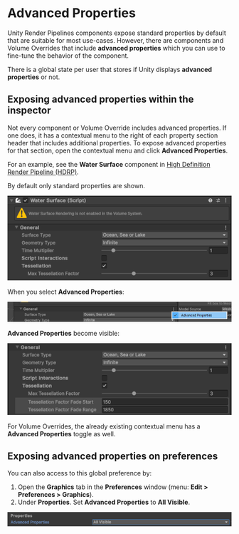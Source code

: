 # Advanced Properties

Unity Render Pipelines components expose standard properties by default that are suitable for most use-cases.
However, there are components and Volume Overrides that include **advanced properties** which you can use to fine-tune the behavior of the component.

There is a global state per user that stores if Unity displays **advanced properties** or not. 

## Exposing advanced properties within the inspector

Not every component or Volume Override includes advanced properties.
If one does, it has a contextual menu to the right of each property section header that includes additional properties. To expose advanced properties for that section, open the contextual menu and click **Advanced Properties**.

For an example, see the **Water Surface** component in [High Definition Render Pipeline (HDRP)](https://docs.unity3d.com/Packages/com.unity.render-pipelines.high-definition@latest).

By default only standard properties are shown.

![](Images/Preferences/HDRP_WaterSurface_General.png)

When you select **Advanced Properties**:

![](Images/Preferences/PopUpAdvanced.png)

**Advanced Properties** become visible:

![](Images/Preferences/HDRP_WaterSurface_General_Visible.png)

For Volume Overrides, the already existing contextual menu has a **Advanced Properties** toggle as well.

## Exposing advanced properties on preferences

You can also access to this global preference by:

1. Open the **Graphics** tab in the **Preferences** window (menu: **Edit > Preferences > Graphics**).
2. Under **Properties**. Set **Advanced Properties** to **All Visible**.

![](Images/Preferences/AdvancedProperties_Settings.png)

